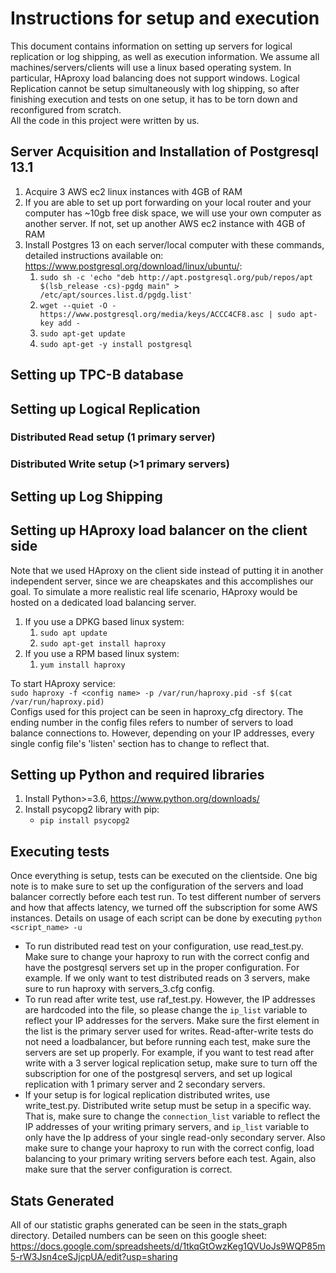 # Instructions for setup and execution
This document contains information on setting up servers for logical replication or log shipping, as well as execution information. We assume all machines/servers/clients will use a linux based operating system.
In particular, HAproxy load balancing does not support windows.
Logical Replication cannot be setup simultaneously with log shipping, so after finishing execution and tests on one setup, it has to be torn down and reconfigured from scratch.  
All the code in this project were written by us. 
## Server Acquisition and Installation of Postgresql 13.1
1. Acquire 3 AWS ec2 linux instances with 4GB of RAM
1. If you are able to set up port forwarding on your local router and your computer has ~10gb free disk space, we will use your own computer as another server. If not, set up another AWS ec2 instance with 4GB of RAM
1. Install Postgres 13 on each server/local computer with these commands, detailed instructions available on: https://www.postgresql.org/download/linux/ubuntu/:
    1. `sudo sh -c 'echo "deb http://apt.postgresql.org/pub/repos/apt $(lsb_release -cs)-pgdg main" > /etc/apt/sources.list.d/pgdg.list'`
    1. `wget --quiet -O - https://www.postgresql.org/media/keys/ACCC4CF8.asc | sudo apt-key add -`
    1. `sudo apt-get update`
    1. `sudo apt-get -y install postgresql`

## Setting up TPC-B database

## Setting up Logical Replication
### Distributed Read setup (1 primary server)
### Distributed Write setup (>1 primary servers)
## Setting up Log Shipping

## Setting up HAproxy load balancer on the client side
Note that we used HAproxy on the client side instead of putting it in another independent server, since we are cheapskates and this accomplishes our goal. To simulate a more realistic real life scenario, HAproxy would be hosted on a dedicated load balancing server.
1. If you use a DPKG based linux system:
    1. `sudo apt update`
    1. `sudo apt-get install haproxy`
1. If you use a RPM based linux system:
    1. `yum install haproxy`

To start HAproxy service:  
`sudo haproxy -f <config name> -p /var/run/haproxy.pid -sf $(cat /var/run/haproxy.pid)`  
Configs used for this project can be seen in haproxy_cfg directory. The ending number in the config files refers to number of servers to load balance connections to. However, depending on your IP addresses, every single config file's 'listen' section has to change to reflect that.

## Setting up Python and required libraries
1. Install Python>=3.6, https://www.python.org/downloads/
1. Install psycopg2 library with pip:
    * `pip install psycopg2`

## Executing tests
Once everything is setup, tests can be executed on the clientside. One big note is to make sure to set up the configuration of the servers and load balancer correctly before each test run. To test different number of servers and how that affects latency, we turned off the subscription for some AWS instances. Details on usage of each script can be done by executing `python <script_name> -u`
* To run distributed read test on your configuration, use read_test.py. Make sure to change your haproxy to run with the correct config and have the postgresql servers set up in the proper configuration. For example. If we only want to test distributed reads on 3 servers, make sure to run haproxy with servers_3.cfg config.
* To run read after write test, use raf_test.py. However, the IP addresses are hardcoded into the file, so please change the `ip_list` variable to reflect your IP addresses for the servers. Make sure the first element in the list is the primary server used for writes. Read-after-write tests do not need a loadbalancer, but before running each test, make sure the servers are set up properly. For example, if you want to test read after write with a 3 server logical replication setup, make sure to turn off the subscription for one of the postgresql servers, and set up logical replication with 1 primary server and 2 secondary servers.
* If your setup is for logical replication distributed writes, use write_test.py. Distributed write setup must be setup in a specific way. That is, make sure to change the `connection_list` variable to reflect the IP addresses of your writing primary servers, and `ip_list` variable to only have the Ip address of your single read-only secondary server. Also make sure to change your haproxy to run with the correct config, load balancing to your primary writing servers before each test. Again, also make sure that the server configuration is correct.

## Stats Generated
All of our statistic graphs generated can be seen in the stats_graph directory. Detailed numbers can be seen on this google sheet:  
https://docs.google.com/spreadsheets/d/1tkqGtOwzKeg1QVUoJs9WQP85m5-rW3Jsn4ceSJjcpUA/edit?usp=sharing



